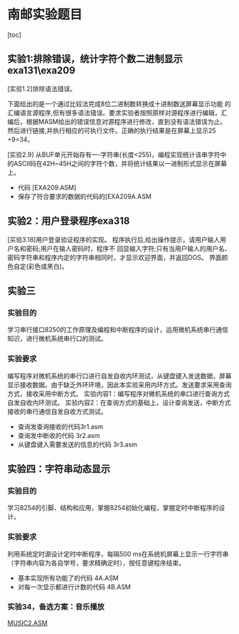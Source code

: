 # 南邮实验题目

[toc]

## 实验1:排除错误，统计字符个数二进制显示exa131\exa209

[实验1.2]排除语法错误。

下面给出的是一个通过比较法完成8位二进制数转换成十进制数送屏幕显示功能
的汇编语言源程序,但有很多语法错误。要求实验者按照原样对源程序进行编辑，汇编后，根据MASM给出的错误信息对源程序进行修改，直到没有语法错误为止。然后进行链接,并执行相应的可执行文件。正确的执行结果是在屏幕上显示25 +9=34。

[实验2.9] 从BUF单元开始存有一-字符串(长度<255)，编程实现统计该串字符中的ASCII码在42H~45H之间的字符个数，并将统计结果以一进制形式显示在屏幕上。

- 代码 [EXA209.ASM]
- 保存了符合要求的数据的代码的[EXA209A.ASM

## 实验2：用户登录程序exa318

[买验3.18]用户登录验证程序的实现。
程序执行后,给出操作提示，请用户输人用户名和密码;用户在输人密码时，程序不
回显输入字符;只有当用户输人的用户名、 密码字符串和程序内定的字符串相同时，才显示欢迎界面，并返回DOS。 界面颜色自定(彩色或黑白)。

## 实验三

### 实验目的

学习串行接口8250的工作原理及编程和中断程序的设计，运用微机系统串行通信知识，进行微机系统串行口的测试。

### 实验要求

编写程序对微机系统的串行口进行自发自收内环测试，从键盘键入发送数据，屏幕显示接收数据。由于缺乏外环环境，因此本实验采用内环方式。发送要求采用查询方式，接收采用中断方式。
实验内容1：编写程序对微机系统的串口进行查询方式自发自收内环测试。
实验内容2：在查询方式的基础上，设计查询发送，中断方式接收的串行通信自发自收方式测试。

- 查询发查询接收的代码3r1.asm
- 查询发中断收的代码 3r2.asm
- 从键盘键入需要发送的信息的代码 3r3.asm

## 实验四：字符串动态显示

### 实验目的

学习8254的引脚、结构和应用，掌握8254初始化编程，掌握定时中断程序的设计。

### 实验要求

利用系统定时源设计定时中断程序，每隔500 ms在系统机屏幕上显示一行字符串（字符串内容为各自学号，要求精确定时），按任意键程序结束。

- 基本实现所有功能了的代码 4A.ASM
- 对每一次显示都进行计数的代码 4B.ASM

### 实验34，备选方案：音乐播放

 [MUSIC2.ASM](MUSIC2.ASM)
